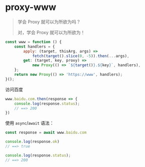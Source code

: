 # proxy-www

> 学会 Proxy 就可以为所欲为吗？
> 
> 对，学会 Proxy 就可以为所欲为！

```js
const www = function () {
    const handlers = {
        apply: (target, thisArg, args) =>
            fetch(target().slice(0, -5)).then(...args),
        get: (target, key, proxy) =>
            new Proxy(() => `${target()}.${key}`, handlers),
    };
    return new Proxy(() => 'https://www', handlers);
}();
```

访问百度

```js
www.baidu.com.then(response => {
    console.log(response.status);
    // ==> 200
})
```

使用 `async`/`await` 语法：

```js
const response = await www.baidu.com

console.log(response.ok)
// ==> true

console.log(response.status);
// ==> 200
```
